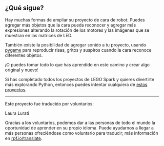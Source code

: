## ¿Qué sigue?

Hay muchas formas de ampliar su proyecto de cara de robot. Puedes agregar más objetos que la cara pueda reconocer y agregar más expresiones alterando la rotación de los motores y las imágenes que se muestran en las matrices de LED.

También existe la posibilidad de agregar sonido a tu proyecto, usando [pygame](https://www.pygame.org/wiki/GettingStarted) para reproducir risas, gritos y suspiros cuando la cara reconoce diferentes objetos.

¡O puedes tomar todo lo que has aprendido en este camino y crear algo original y nuevo!

Si has completado todos los proyectos de LEGO Spark y quieres divertirte más explorando Python, entonces puedes intentar cualquiera de [estos proyectos](https://projects.raspberrypi.org/es-ES/projects?software%5B%5D=python).

***
Este proyecto fue traducido por voluntarios:

Laura Lurati

Gracias a los voluntarios, podemos dar a las personas de todo el mundo la oportunidad de aprender en su propio idioma. Puede ayudarnos a llegar a más personas ofreciéndose como voluntario para traducir; más información en [rpf.io/translate](https://rpf.io/translate).
